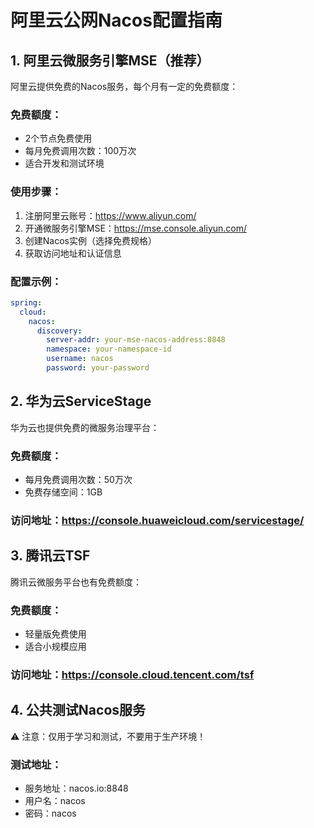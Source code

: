 # 阿里云公网Nacos配置指南

## 1. 阿里云微服务引擎MSE（推荐）

阿里云提供免费的Nacos服务，每个月有一定的免费额度：

### 免费额度：
- 2个节点免费使用
- 每月免费调用次数：100万次
- 适合开发和测试环境

### 使用步骤：
1. 注册阿里云账号：https://www.aliyun.com/
2. 开通微服务引擎MSE：https://mse.console.aliyun.com/
3. 创建Nacos实例（选择免费规格）
4. 获取访问地址和认证信息

### 配置示例：
```yaml
spring:
  cloud:
    nacos:
      discovery:
        server-addr: your-mse-nacos-address:8848
        namespace: your-namespace-id
        username: nacos
        password: your-password
```

## 2. 华为云ServiceStage

华为云也提供免费的微服务治理平台：

### 免费额度：
- 每月免费调用次数：50万次
- 免费存储空间：1GB

### 访问地址：https://console.huaweicloud.com/servicestage/

## 3. 腾讯云TSF

腾讯云微服务平台也有免费额度：

### 免费额度：
- 轻量版免费使用
- 适合小规模应用

### 访问地址：https://console.cloud.tencent.com/tsf

## 4. 公共测试Nacos服务

⚠️ 注意：仅用于学习和测试，不要用于生产环境！

### 测试地址：
- 服务地址：nacos.io:8848
- 用户名：nacos
- 密码：nacos
